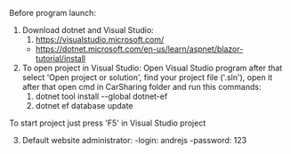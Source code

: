 Before program launch:
1. Download dotnet and Visual Studio:
   1) https://visualstudio.microsoft.com/
   - https://dotnet.microsoft.com/en-us/learn/aspnet/blazor-tutorial/install
2. To open project in Visual Studio: Open Visual Studio program after that select 'Open project or solution', find your project file ('.sln'), open it after that open cmd in CarSharing folder and run this commands:
   1) dotnet tool install --global dotnet-ef
   2) dotnet ef database update
  
To start project just press 'F5' in Visual Studio project

3. Default website administrator:
   -login: andrejs
   -password: 123
